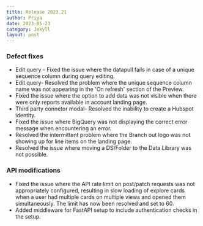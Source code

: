 ```yaml
---
title: Release 2023.21
author: Priya
date: 2023-05-23
category: Jekyll
layout: post
---
```



### Defect fixes

* Edit query - Fixed the issue where the datapull fails in case of a unique sequence column during query editing.
* Edit query- Resolved the problem where the unique sequence column name was not appearing in the 'On refresh' section of the Preview.
* Fixed the issue where the option to add data was not visible when there were only reports available in account landing page.
* Third party connetor modal- Resolved the inability to create a Hubspot identity.
* Fixed the issue where BigQuery was not displaying the correct error message when encountering an error.
* Resolved the intermittent problem where the Branch out logo was not showing up for line items on the landing page.
* Resolved the issue where moving a DS/Folder to the Data Library was not possible.

### API modifications

* Fixed the issue where the API rate limit on post/patch requests was not appropriately configured, resulting in slow loading of explore cards when a user had multiple cards on multiple views and opened them simultaneously. The limit has now been resolved and set to 60.
* Added middleware for FastAPI setup to include authentication checks in the setup. 


